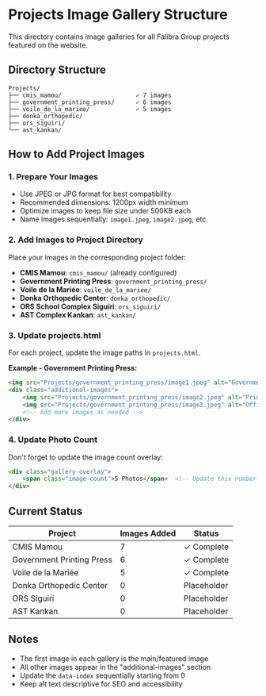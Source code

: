 # Projects Image Gallery Structure

This directory contains image galleries for all Falibra Group projects featured on the website.

## Directory Structure

```
Projects/
├── cmis_mamou/                     ✓ 7 images
├── government_printing_press/      ✓ 6 images
├── voile_de_la_mariee/             ✓ 5 images
├── donka_orthopedic/
├── ors_siguiri/
└── ast_kankan/
```

## How to Add Project Images

### 1. Prepare Your Images
- Use JPEG or JPG format for best compatibility
- Recommended dimensions: 1200px width minimum
- Optimize images to keep file size under 500KB each
- Name images sequentially: `image1.jpeg`, `image2.jpeg`, etc.

### 2. Add Images to Project Directory
Place your images in the corresponding project folder:
- **CMIS Mamou**: `cmis_mamou/` (already configured)
- **Government Printing Press**: `government_printing_press/`
- **Voile de la Mariée**: `voile_de_la_mariee/`
- **Donka Orthopedic Center**: `donka_orthopedic/`
- **ORS School Complex Siguiri**: `ors_siguiri/`
- **AST Complex Kankan**: `ast_kankan/`

### 3. Update projects.html

For each project, update the image paths in `projects.html`.

**Example - Government Printing Press:**

```html
<img src="Projects/government_printing_press/image1.jpeg" alt="Government Printing Press - Main Building" class="gallery-item main-image" data-gallery="printing" data-index="0">
<div class="additional-images">
    <img src="Projects/government_printing_press/image2.jpeg" alt="Printing Equipment Installation" class="gallery-item" data-gallery="printing" data-index="1">
    <img src="Projects/government_printing_press/image3.jpeg" alt="Office Spaces" class="gallery-item" data-gallery="printing" data-index="2">
    <!-- Add more images as needed -->
</div>
```

### 4. Update Photo Count

Don't forget to update the image count overlay:

```html
<div class="gallery-overlay">
    <span class="image-count">5 Photos</span>  <!-- Update this number -->
</div>
```

## Current Status

| Project | Images Added | Status |
|---------|-------------|---------|
| CMIS Mamou | 7 | ✓ Complete |
| Government Printing Press | 6 | ✓ Complete |
| Voile de la Mariée | 5 | ✓ Complete |
| Donka Orthopedic Center | 0 | Placeholder |
| ORS Siguiri | 0 | Placeholder |
| AST Kankan | 0 | Placeholder |

## Notes

- The first image in each gallery is the main/featured image
- All other images appear in the "additional-images" section
- Update the `data-index` sequentially starting from 0
- Keep alt text descriptive for SEO and accessibility
